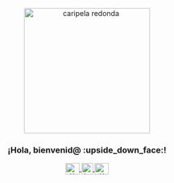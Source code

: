 <p align="center" width="300">
   <img src="https://github.com/rodrigoasis87/rodrigoasis87/assets/73196362/31cce43e-eb47-45e6-808f-69769362835e" alt="caripela redonda" width="250" height="250">
   <h3 align="center">¡Hola, bienvenid@ :upside_down_face:!</h3>
</p>

<p align="center">
  <a href="https://www.linkedin.com/in/rodrigo-asis/" target="blank">
    <img align="center" src="https://upload.wikimedia.org/wikipedia/commons/c/ca/LinkedIn_logo_initials.png" alt="X de Rodrigo Asis" height="23px" width="28px" />
  </a>
  <span style="width: 8px;"> </span>
  <a href="https://instagram.com/asisrodrigo" target="blank">
    <img align="center" src="https://upload.wikimedia.org/wikipedia/commons/e/e7/Instagram_logo_2016.svg" alt="Ig de Rodrigo Asis" height="23px" width="23px" />
  </a>
  <span style="width: 8px;"> </span>
  <a href="https://twitter.com/RodrigoAsis5" target="blank">
    <img align="center" src="https://upload.wikimedia.org/wikipedia/commons/9/98/Xnetwork.svg" alt="X de Rodrigo Asis" height="23px" width="28px" />
  </a>  
</p>

<!--
**rodrigoasis87/rodrigoasis87** is a ✨ _special_ ✨ repository because its `README.md` (this file) appears on your GitHub profile.

Here are some ideas to get you started:

- 🔭 I’m currently working on ...
- 🌱 I’m currently learning ...
- 👯 I’m looking to collaborate on ...
- 🤔 I’m looking for help with ...
- 💬 Ask me about ...
- 📫 How to reach me: ...
- 😄 Pronouns: ...
- ⚡ Fun fact: ...
-->
